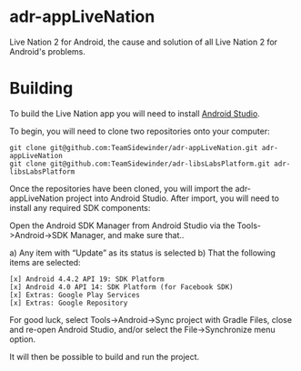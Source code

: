 adr-appLiveNation
=================

Live Nation 2 for Android, the cause and solution of all Live Nation 2 for Android's problems.

Building
========

To build the Live Nation app you will need to install [Android Studio](http://developer.android.com/sdk/installing/studio.html).

To begin, you will need to clone two repositories onto your computer:

	git clone git@github.com:TeamSidewinder/adr-appLiveNation.git adr-appLiveNation
	git clone git@github.com:TeamSidewinder/adr-libsLabsPlatform.git adr-libsLabsPlatform

Once the repositories have been cloned, you will import the adr-appLiveNation project into Android Studio. After import, you will need to install any required SDK components:

Open the Android SDK Manager from Android Studio via the Tools->Android->SDK Manager, and make sure that..

a) Any item with “Update” as its status is selected
b) That the following items are selected: 

	[x] Android 4.4.2 API 19: SDK Platform
	[x] Android 4.0 API 14: SDK Platform (for Facebook SDK)
	[x] Extras: Google Play Services
	[x] Extras: Google Repository

For good luck, select Tools->Android->Sync project with Gradle Files, close and re-open Android Studio, and/or select the File->Synchronize menu option.

It will then be possible to build and run the project.

